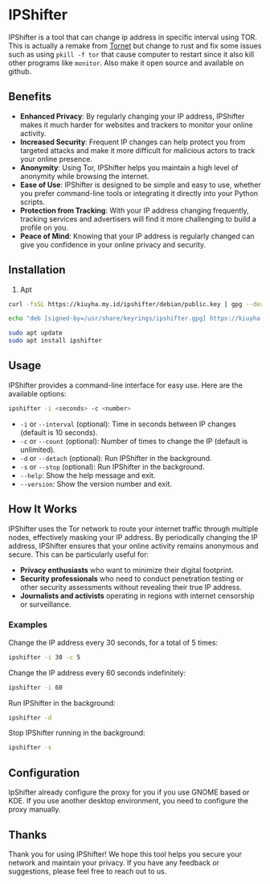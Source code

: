 # IPShifter

IPShifter is a tool that can change ip address in specific interval using TOR. This is actually a remake from [Tornet](https://github.com/ByteBreach/tornet) but change to rust and fix some issues such as using `pkill -f tor` that cause computer to restart since it also kill other programs like `monitor`. Also make it open source and available on github.

## Benefits

- **Enhanced Privacy**: By regularly changing your IP address, IPShifter makes it much harder for websites and trackers to monitor your online activity.
- **Increased Security**: Frequent IP changes can help protect you from targeted attacks and make it more difficult for malicious actors to track your online presence.
- **Anonymity**: Using Tor, IPShifter helps you maintain a high level of anonymity while browsing the internet.
- **Ease of Use**: IPShifter is designed to be simple and easy to use, whether you prefer command-line tools or integrating it directly into your Python scripts.
- **Protection from Tracking**: With your IP address changing frequently, tracking services and advertisers will find it more challenging to build a profile on you.
- **Peace of Mind**: Knowing that your IP address is regularly changed can give you confidence in your online privacy and security.

## Installation

1. Apt
```bash
curl -fsSL https://kiuyha.my.id/ipshifter/debian/public.key | gpg --dearmor | sudo tee /usr/share/keyrings/ipshifter.gpg > /dev/null

echo "deb [signed-by=/usr/share/keyrings/ipshifter.gpg] https://kiuyha.my.id/ipshifter/debian stable main" | sudo tee /etc/apt/sources.list.d/ipshifter.list

sudo apt update
sudo apt install ipshifter
```

## Usage

IPShifter provides a command-line interface for easy use. Here are the available options:

```bash
ipshifter -i <seconds> -c <number>
```

- `-i` or `--interval` (optional): Time in seconds between IP changes (default is 10 seconds).
- `-c` or `--count` (optional): Number of times to change the IP (default is unlimited).
- `-d` or `--detach` (optional): Run IPShifter in the background.
- `-s` or `--stop` (optional): Run IPShifter in the background.
- `--help`: Show the help message and exit.
- `--version`: Show the version number and exit.

## How It Works

IPShifter uses the Tor network to route your internet traffic through multiple nodes, effectively masking your IP address. By periodically changing the IP address, IPShifter ensures that your online activity remains anonymous and secure. This can be particularly useful for:

- **Privacy enthusiasts** who want to minimize their digital footprint.
- **Security professionals** who need to conduct penetration testing or other security assessments without revealing their true IP address.
- **Journalists and activists** operating in regions with internet censorship or surveillance.

### Examples

Change the IP address every 30 seconds, for a total of 5 times:

```bash
ipshifter -i 30 -c 5
```

Change the IP address every 60 seconds indefinitely:

```bash
ipshifter -i 60
```

Run IPShifter in the background:

``` bash
ipshifter -d
```

Stop IPShifter running in the background:

```bash
ipshifter -s
```

## Configuration

IpShifter already configure the proxy for you if you use GNOME based or KDE. If you use another desktop environment, you need to configure the proxy manually.

## Thanks

Thank you for using IPShifter! We hope this tool helps you secure your network and maintain your privacy. If you have any feedback or suggestions, please feel free to reach out to us.